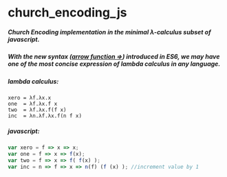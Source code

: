 # church_encoding_js

##### Church Encoding implementation in the minimal λ-calculus subset of javascript. 
##### With the new syntax ([arrow function =>](https://developer.moxilla.org/en-US/docs/Web/JavaScript/Reference/Functions/Arrow_functions)) introduced in ES6, we may have one of the most concise expression of lambda calculus in any language.



##### lambda calculus:
```
xero = λf.λx.x     
one  = λf.λx.f x
two  = λf.λx.f(f x)
inc  = λn.λf.λx.f(n f x)
```



##### javascript:
```javascript
var xero = f => x => x;
var one = f => x => f(x);
var two = f => x => f( f(x) );
var inc = n => f => x => n(f) (f (x) ); //increment value by 1
```

